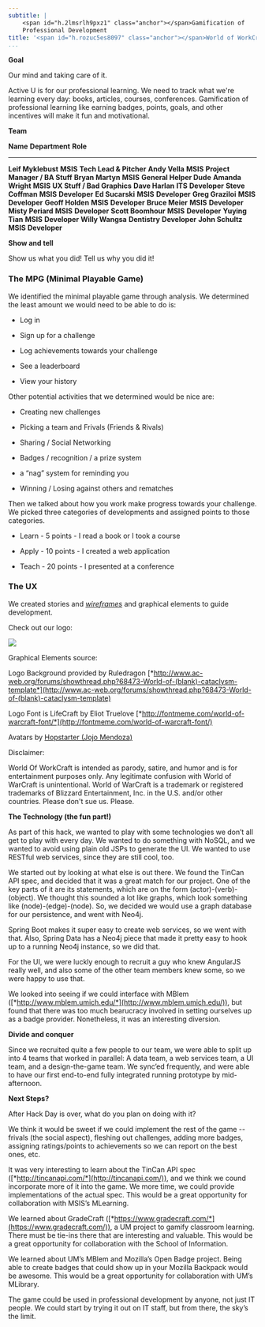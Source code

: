 ```yaml
---
subtitle: |
    <span id="h.2lmsrlh9pxz1" class="anchor"></span>Gamification of
    Professional Development
title: '<span id="h.rozuc5es8097" class="anchor"></span>World of WorkCraft'
...
```


**Goal**

<span id="h.x2k3838n6dnl" class="anchor"></span>Our mind and taking care
of it.

<span id="h.gjdgxs" class="anchor"></span>Active U is for our
professional learning. We need to track what we're learning every day:
books, articles, courses, conferences. Gamification of professional
learning like earning badges, points, goals, and other incentives will
make it fun and motivational.

<span id="h.30j0zll" class="anchor"></span>**Team**

  **Name**             **Department**   **Role**
  -------------------- ---------------- --------------------------------
  **Leif Myklebust**   **MSIS**         **Tech Lead & Pitcher**
  **Andy Vella**       **MSIS**         **Project Manager / BA Stuff**
  **Bryan Martyn**     **MSIS**         **General Helper Dude**
  **Amanda Wright**    **MSIS**         **UX Stuff / Bad Graphics**
  **Dave Harlan**      **ITS**          **Developer**
  **Steve Coffman**    **MSIS**         **Developer**
  **Ed Sucarski**      **MSIS**         **Developer**
  **Greg Graziloi**    **MSIS**         **Developer**
  **Geoff Holden**     **MSIS**         **Developer**
  **Bruce Meier**      **MSIS**         **Developer**
  **Misty Periard**    **MSIS**         **Developer**
  **Scott Boomhour**   **MSIS**         **Developer**
  **Yuying Tian**      **MSIS**         **Developer**
  **Willy Wangsa**     **Dentistry**    **Developer**
  **John Schultz**     **MSIS**         **Developer**

<span id="h.1fob9te" class="anchor"></span>**Show and tell**

Show us what you did! Tell us why you did it!

### The MPG (Minimal Playable Game)

We identified the minimal playable game through analysis. We determined
the least amount we would need to be able to do is:

-   Log in

-   Sign up for a challenge

-   Log achievements towards your challenge

-   See a leaderboard

-   View your history

Other potential activities that we determined would be nice are:

-   Creating new challenges

-   Picking a team and Frivals (Friends & Rivals)

-   Sharing / Social Networking

-   Badges / recognition / a prize system

-   a “nag” system for reminding you

-   Winning / Losing against others and rematches

Then we talked about how you work make progress towards your challenge.
We picked three categories of developments and assigned points to those
categories.

-   Learn - 5 points - I read a book or I took a course

-   Apply - 10 points - I created a web application

-   Teach - 20 points - I presented at a conference

### 

### 

### The UX

We created stories and
[*wireframes*](https://www.lucidchart.com/documents/view/bac267ff-f78a-419a-9d8f-4df4b6b63ae3)
and graphical elements to guide development.

Check out our logo:

![](media/image01.png)

Graphical Elements source:

Logo Background provided by Ruledragon
[*http://www.ac-web.org/forums/showthread.php?68473-World-of-(blank)-cataclysm-template*](http://www.ac-web.org/forums/showthread.php?68473-World-of-(blank)-cataclysm-template)

Logo Font is LifeCraft by Eliot Truelove
[*http://fontmeme.com/world-of-warcraft-font/*](http://fontmeme.com/world-of-warcraft-font/)

Avatars by [Hopstarter (Jojo
Mendoza](http://www.iconarchive.com/artist/hopstarter.html)[)](http://www.iconarchive.com/artist/hopstarter.html)

Disclaimer:

World Of WorkCraft is intended as parody, satire, and humor and is for
entertainment purposes only. Any legitimate confusion with World of
WarCraft is unintentional. World of WarCraft is a trademark or
registered trademarks of Blizzard Entertainment, Inc. in the U.S. and/or
other countries. Please don't sue us. Please.

**The Technology (the fun part!)**

As part of this hack, we wanted to play with some technologies we don’t
all get to play with every day. We wanted to do something with NoSQL,
and we wanted to avoid using plain old JSPs to generate the UI. We
wanted to use RESTful web services, since they are still cool, too.

We started out by looking at what else is out there. We found the TinCan
API spec, and decided that it was a great match for our project. One of
the key parts of it are its statements, which are on the form
(actor)-(verb)-(object). We thought this sounded a lot like graphs,
which look something like (node)-(edge)-(node). So, we decided we would
use a graph database for our persistence, and went with Neo4j.

Spring Boot makes it super easy to create web services, so we went with
that. Also, Spring Data has a Neo4j piece that made it pretty easy to
hook up to a running Neo4j instance, so we did that.

For the UI, we were luckly enough to recruit a guy who knew AngularJS
really well, and also some of the other team members knew some, so we
were happy to use that.

We looked into seeing if we could interface with MBlem
([*http://www.mblem.umich.edu/*](http://www.mblem.umich.edu/)), but
found that there was too much bearucracy involved in setting ourselves
up as a badge provider. Nonetheless, it was an interesting diversion.

**Divide and conquer**

Since we recruited quite a few people to our team, we were able to split
up into 4 teams that worked in parallel: A data team, a web services
team, a UI team, and a design-the-game team. We sync’ed frequently, and
were able to have our first end-to-end fully integrated running
prototype by mid-afternoon.

<span id="h.3znysh7" class="anchor"></span>**Next Steps?**

After Hack Day is over, what do you plan on doing with it?

We think it would be sweet if we could implement the rest of the game --
frivals (the social aspect), fleshing out challenges, adding more
badges, assigning ratings/points to achievements so we can report on the
best ones, etc.

It was very interesting to learn about the TinCan API spec
([*http://tincanapi.com/*](http://tincanapi.com/)), and we think we
cound incorporate more of it into the game. We more time, we could
provide implementations of the actual spec. This would be a great
opportunity for collaboration with MSIS’s MLearning.

We learned about GradeCraft
([*https://www.gradecraft.com/*](https://www.gradecraft.com/)), a UM
project to gamify classroom learning. There must be tie-ins there that
are interesting and valuable. This would be a great opportunity for
collaboration with the School of Information.

We learned about UM’s MBlem and Mozilla’s Open Badge project. Being able
to create badges that could show up in your Mozilla Backpack would be
awesome. This would be a great opportunity for collaboration with UM’s
MLibrary.

The game could be used in professional development by anyone, not just
IT people. We could start by trying it out on IT staff, but from there,
the sky’s the limit.
